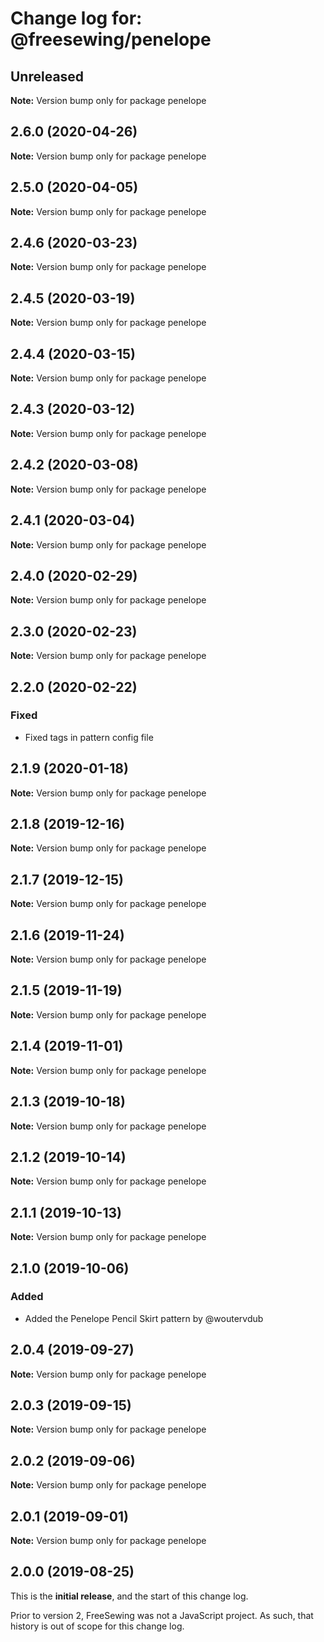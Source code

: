 # Change log for: @freesewing/penelope

## Unreleased

**Note:** Version bump only for package penelope

## 2.6.0 (2020-04-26)

**Note:** Version bump only for package penelope

## 2.5.0 (2020-04-05)

**Note:** Version bump only for package penelope

## 2.4.6 (2020-03-23)

**Note:** Version bump only for package penelope

## 2.4.5 (2020-03-19)

**Note:** Version bump only for package penelope

## 2.4.4 (2020-03-15)

**Note:** Version bump only for package penelope

## 2.4.3 (2020-03-12)

**Note:** Version bump only for package penelope

## 2.4.2 (2020-03-08)

**Note:** Version bump only for package penelope

## 2.4.1 (2020-03-04)

**Note:** Version bump only for package penelope

## 2.4.0 (2020-02-29)

**Note:** Version bump only for package penelope

## 2.3.0 (2020-02-23)

**Note:** Version bump only for package penelope

## 2.2.0 (2020-02-22)

### Fixed

- Fixed tags in pattern config file

## 2.1.9 (2020-01-18)

**Note:** Version bump only for package penelope

## 2.1.8 (2019-12-16)

**Note:** Version bump only for package penelope

## 2.1.7 (2019-12-15)

**Note:** Version bump only for package penelope

## 2.1.6 (2019-11-24)

**Note:** Version bump only for package penelope

## 2.1.5 (2019-11-19)

**Note:** Version bump only for package penelope

## 2.1.4 (2019-11-01)

**Note:** Version bump only for package penelope

## 2.1.3 (2019-10-18)

**Note:** Version bump only for package penelope

## 2.1.2 (2019-10-14)

**Note:** Version bump only for package penelope

## 2.1.1 (2019-10-13)

**Note:** Version bump only for package penelope

## 2.1.0 (2019-10-06)

### Added

- Added the Penelope Pencil Skirt pattern by @woutervdub

## 2.0.4 (2019-09-27)

**Note:** Version bump only for package penelope

## 2.0.3 (2019-09-15)

**Note:** Version bump only for package penelope

## 2.0.2 (2019-09-06)

**Note:** Version bump only for package penelope

## 2.0.1 (2019-09-01)

**Note:** Version bump only for package penelope

## 2.0.0 (2019-08-25)

This is the **initial release**, and the start of this change log.

Prior to version 2, FreeSewing was not a JavaScript project.
As such, that history is out of scope for this change log.
